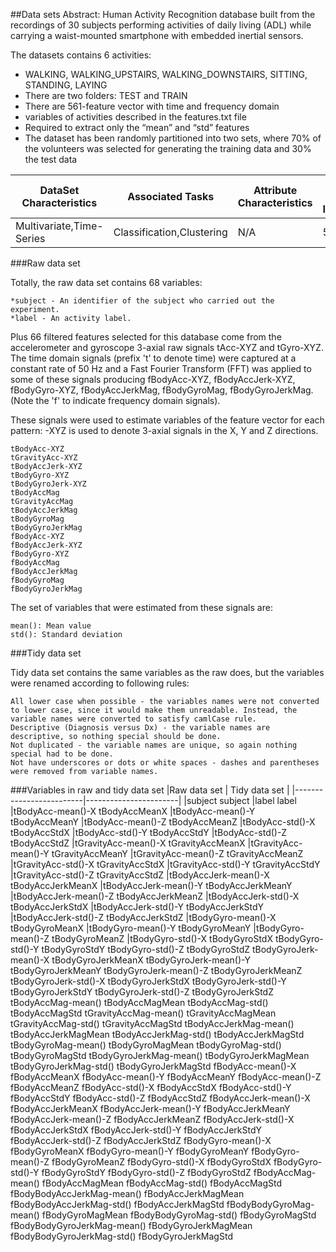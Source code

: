 ##Data sets
Abstract: Human Activity Recognition database built from the recordings of 30
subjects performing activities of daily living (ADL) while carrying a waist-mounted
smartphone with embedded inertial sensors.

The datasets contains 6 activities: 
* WALKING, WALKING_UPSTAIRS, WALKING_DOWNSTAIRS, SITTING, STANDING, LAYING
* There are two folders: TEST and TRAIN
* There are 561-feature vector with time and frequency domain
* variables of activities described in the features.txt file
* Required to extract only the “mean” and “std” features
* The dataset has been randomly partitioned into two sets, where 70% of the volunteers was selected for generating the training data and 30% the test data

|DataSet Characteristics|Associated Tasks|Attribute Characteristics|Number of Instances|Date Donated| Missing Values|
|-----------------------|----------------|-------------------------|-------------------|------------|---------------|
|Multivariate,Time-Series| Classification,Clustering|  N/A         |561                |2012-12-10  | N/A           |
 
###Raw data set

Totally, the raw data set contains 68 variables:

    *subject - An identifier of the subject who carried out the experiment.
    *label - An activity label.

Plus 66 filtered features selected for this database come from the accelerometer and gyroscope 3-axial raw signals tAcc-XYZ and tGyro-XYZ. The time domain signals (prefix 't' to denote time) were captured at a constant rate of 50 Hz and a Fast Fourier Transform (FFT) was applied to some of these signals producing fBodyAcc-XYZ, fBodyAccJerk-XYZ, 
fBodyGyro-XYZ, fBodyAccJerkMag, fBodyGyroMag, fBodyGyroJerkMag. (Note the 'f' to indicate frequency domain signals). 

These signals were used to estimate variables of the feature vector for each pattern:
-XYZ is used to denote 3-axial signals in the X, Y and Z directions.

    tBodyAcc-XYZ
    tGravityAcc-XYZ
    tBodyAccJerk-XYZ
    tBodyGyro-XYZ
    tBodyGyroJerk-XYZ
    tBodyAccMag
    tGravityAccMag
    tBodyAccJerkMag
    tBodyGyroMag
    tBodyGyroJerkMag
    fBodyAcc-XYZ
    fBodyAccJerk-XYZ
    fBodyGyro-XYZ
    fBodyAccMag
    fBodyAccJerkMag
    fBodyGyroMag
    fBodyGyroJerkMag

The set of variables that were estimated from these signals are:

    mean(): Mean value
    std(): Standard deviation

###Tidy data set

Tidy data set contains the same variables as the raw does, but the variables were renamed according to following rules:

    All lower case when possible - the variables names were not converted to lower case, since it would make them unreadable. Instead, the variable names were converted to satisfy camlCase rule.
    Descriptive (Diagnosis versus Dx) - the variable names are descriptive, so nothing special should be done.
    Not duplicated - the variable names are unique, so again nothing special had to be done.
    Not have underscores or dots or white spaces - dashes and parentheses were removed from variable names.

###Variables in raw and tidy data set
|Raw data set 	           |   Tidy data set       |
|-------------------------|-----------------------|
|subject 	                     subject
|label 	                     label
|tBodyAcc-mean()-X 	         tBodyAccMeanX
|tBodyAcc-mean()-Y 	         tBodyAccMeanY
|tBodyAcc-mean()-Z 	         tBodyAccMeanZ
|tBodyAcc-std()-X 	            tBodyAccStdX
|tBodyAcc-std()-Y 	            tBodyAccStdY
|tBodyAcc-std()-Z 	            tBodyAccStdZ
|tGravityAcc-mean()-X 	      tGravityAccMeanX
|tGravityAcc-mean()-Y 	      tGravityAccMeanY
|tGravityAcc-mean()-Z 	      tGravityAccMeanZ
|tGravityAcc-std()-X 	         tGravityAccStdX
|tGravityAcc-std()-Y 	         tGravityAccStdY
|tGravityAcc-std()-Z 	         tGravityAccStdZ
|tBodyAccJerk-mean()-X 	      tBodyAccJerkMeanX
|tBodyAccJerk-mean()-Y 	      tBodyAccJerkMeanY
|tBodyAccJerk-mean()-Z 	      tBodyAccJerkMeanZ
|tBodyAccJerk-std()-X 	      tBodyAccJerkStdX
|tBodyAccJerk-std()-Y 	      tBodyAccJerkStdY
|tBodyAccJerk-std()-Z 	      tBodyAccJerkStdZ
|tBodyGyro-mean()-X 	         tBodyGyroMeanX
|tBodyGyro-mean()-Y 	         tBodyGyroMeanY
|tBodyGyro-mean()-Z 	         tBodyGyroMeanZ
|tBodyGyro-std()-X 	         tBodyGyroStdX
tBodyGyro-std()-Y 	         tBodyGyroStdY
tBodyGyro-std()-Z 	         tBodyGyroStdZ
tBodyGyroJerk-mean()-X     	tBodyGyroJerkMeanX
tBodyGyroJerk-mean()-Y 	      tBodyGyroJerkMeanY
tBodyGyroJerk-mean()-Z 	      tBodyGyroJerkMeanZ
tBodyGyroJerk-std()-X 	      tBodyGyroJerkStdX
tBodyGyroJerk-std()-Y 	      tBodyGyroJerkStdY
tBodyGyroJerk-std()-Z 	      tBodyGyroJerkStdZ
tBodyAccMag-mean() 	         tBodyAccMagMean
tBodyAccMag-std() 	         tBodyAccMagStd
tGravityAccMag-mean() 	      tGravityAccMagMean
tGravityAccMag-std() 	      tGravityAccMagStd
tBodyAccJerkMag-mean() 	      tBodyAccJerkMagMean
tBodyAccJerkMag-std() 	      tBodyAccJerkMagStd
tBodyGyroMag-mean() 	         tBodyGyroMagMean
tBodyGyroMag-std() 	         tBodyGyroMagStd
tBodyGyroJerkMag-mean()       tBodyGyroJerkMagMean
tBodyGyroJerkMag-std() 	      tBodyGyroJerkMagStd
fBodyAcc-mean()-X 	         fBodyAccMeanX
fBodyAcc-mean()-Y 	         fBodyAccMeanY
fBodyAcc-mean()-Z 	         fBodyAccMeanZ
fBodyAcc-std()-X 	            fBodyAccStdX
fBodyAcc-std()-Y 	            fBodyAccStdY
fBodyAcc-std()-Z 	            fBodyAccStdZ
fBodyAccJerk-mean()-X 	      fBodyAccJerkMeanX
fBodyAccJerk-mean()-Y 	      fBodyAccJerkMeanY
fBodyAccJerk-mean()-Z 	      fBodyAccJerkMeanZ
fBodyAccJerk-std()-X 	      fBodyAccJerkStdX
fBodyAccJerk-std()-Y 	      fBodyAccJerkStdY
fBodyAccJerk-std()-Z 	      fBodyAccJerkStdZ
fBodyGyro-mean()-X 	         fBodyGyroMeanX
fBodyGyro-mean()-Y 	         fBodyGyroMeanY
fBodyGyro-mean()-Z 	         fBodyGyroMeanZ
fBodyGyro-std()-X 	         fBodyGyroStdX
fBodyGyro-std()-Y 	         fBodyGyroStdY
fBodyGyro-std()-Z 	         fBodyGyroStdZ
fBodyAccMag-mean() 	         fBodyAccMagMean
fBodyAccMag-std() 	         fBodyAccMagStd
fBodyBodyAccJerkMag-mean() 	fBodyAccJerkMagMean
fBodyBodyAccJerkMag-std() 	   fBodyAccJerkMagStd
fBodyBodyGyroMag-mean() 	   fBodyGyroMagMean
fBodyBodyGyroMag-std() 	      fBodyGyroMagStd
fBodyBodyGyroJerkMag-mean() 	fBodyGyroJerkMagMean
fBodyBodyGyroJerkMag-std() 	fBodyGyroJerkMagStd
